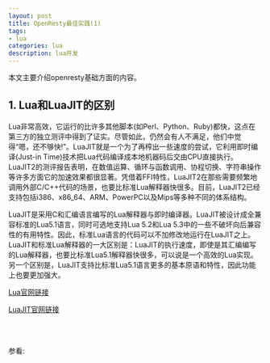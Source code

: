 ```yaml
---
layout: post
title: OpenResty最佳实践(1)
tags:
- lua
categories: lua
description: lua开发
---
```




本文主要介绍openresty基础方面的内容。


<!-- more -->

## 1. Lua和LuaJIT的区别
Lua非常高效，它运行的比许多其他脚本(如Perl、Python、Ruby)都快，这点在第三方的独立测评中得到了证实。尽管如此，仍然会有人不满足，他们中觉得“嗯，还不够快!”。LuaJIT就是一个为了再榨出一些速度的尝试，它利用即时编译(Just-in Time)技术把Lua代码编译成本地机器码后交由CPU直接执行。LuaJIT2的测评报告表明，在数值运算、循环与函数调用、协程切换、字符串操作等许多方面它的加速效果都很显著。凭借着FFI特性，LuaJIT2在那些需要频繁地调用外部C/C++代码的场景，也要比标准Lua解释器快很多。目前，LuaJIT2已经支持包括i386、x86_64、ARM、PowerPC以及Mips等多种不同的体系结构。

LuaJIT是采用C和汇编语言编写的Lua解释器与即时编译器。LuaJIT被设计成全兼容标准的Lua5.1语言，同时可选地支持Lua 5.2和Lua 5.3中的一些不破坏向后兼容性的有用特性。因此，标准Lua语言的代码可以不加修改地运行在LuaJIT之上。LuaJIT和标准Lua解释器的一大区别是：LuaJIT的执行速度，即使是其汇编编写的Lua解释器，也要比标准Lua5.1解释器快很多，可以说是一个高效的Lua实现。另一个区别是，LuaJIT支持比标准Lua5.1语言更多的基本原语和特性，因此功能上也要更加强大。

[Lua官网链接](http://www.lua.org)

[LuaJIT官网链接](http://luajit.org)





<br />
<br />

参看:




<br />
<br />
<br />

